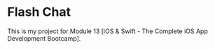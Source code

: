 # Flash Chat

This is my project for Module 13 [iOS & Swift - The Complete iOS App Development Bootcamp].

<p align="left"> 
<img src="https://github.com/kheladzedev/Flash-Chat/assets/94724654/d7a34eb4-e387-4ff1-82f6-5ce25d9d0b12" height="500
<img src="https://github.com/kheladzedev/Flash-Chat/assets/94724654/455424f8-950d-408a-a799-207b6d761354" height="500
<img src="https://github.com/kheladzedev/Flash-Chat/assets/94724654/fa7878b3-7aa6-477e-9dfe-d94b12973dbd" height="500
